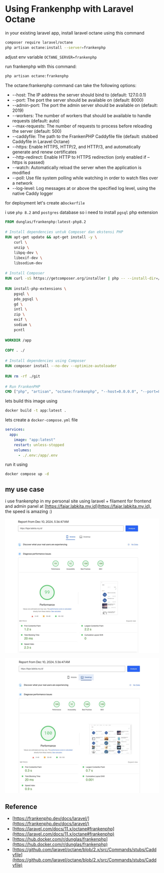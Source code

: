 # Using Frankenphp with Laravel Octane

in your existing laravel app, install laravel octane using this command

```bash
composer require laravel/octane
php artisan octane:install --server=frankenphp
```

adjust env variable `OCTANE_SERVER=frankenphp`

run frankenphp with this command:

```bash
php artisan octane:frankenphp
```

The octane:frankenphp command can take the following options:

- --host: The IP address the server should bind to (default: 127.0.0.1)
- --port: The port the server should be available on (default: 8000)
- --admin-port: The port the admin server should be available on (default: 2019)
- --workers: The number of workers that should be available to handle requests
  (default: auto)
- --max-requests: The number of requests to process before reloading the server
  (default: 500)
- --caddyfile: The path to the FrankenPHP Caddyfile file (default: stubbed
  Caddyfile in Laravel Octane)
- --https: Enable HTTPS, HTTP/2, and HTTP/3, and automatically generate and
  renew certificates
- --http-redirect: Enable HTTP to HTTPS redirection (only enabled if –https is
  passed)
- --watch: Automatically reload the server when the application is modified
- --poll: Use file system polling while watching in order to watch files over a
  network
- --log-level: Log messages at or above the specified log level, using the
  native Caddy logger

for deployment let's create a`Dockerfile`

i use `php 8.2` and `postgres` database so i need to install `pgsql` php
extension

```Dockerfile
FROM dunglas/frankenphp:latest-php8.2

# Install dependencies untuk Composer dan ekstensi PHP
RUN apt-get update && apt-get install -y \
    curl \
    unzip \
    libpq-dev \
    libexif-dev \
    libsodium-dev

# Install Composer
RUN curl -sS https://getcomposer.org/installer | php -- --install-dir=/usr/local/bin --filename=composer

RUN install-php-extensions \
    pgsql \
    pdo_pgsql \
    gd \
    intl \
    zip \
    exif \
    sodium \
    pcntl

WORKDIR /app

COPY . ./

# Install dependencies using Composer
RUN composer install --no-dev --optimize-autoloader

RUN rm -rf ./git

# Run FrankenPHP
CMD ["php", "artisan", "octane:frankenphp", "--host=0.0.0.0", "--port=80", "--admin-port=2019"]
```

lets build this image using

```bash
docker build -t app:latest .
```

lets create a `docker-compose.yml` file

```yaml
services:
  app:
    image: "app:latest"
    restart: unless-stopped
    volumes:
      - ./.env:/app/.env
```

run it using

```bash
docker compose up -d
```

## my use case

i use frankenphp in my personal site using laravel + filament for frontend and
admin panel at [https://fajar.labkita.my.id](https://fajar.labkita.my.id), the
speed is amazing :)

![pagespeed1](./images/google-page-speed-1.jpeg)

![pagespeed2](./images/google-page-speed-2.jpeg)

## Reference

- [https://frankenphp.dev/docs/laravel/](https://frankenphp.dev/docs/laravel/)
- [https://laravel.com/docs/11.x/octane#frankenphp](https://laravel.com/docs/11.x/octane#frankenphp)
- [https://hub.docker.com/r/dunglas/frankenphp](https://hub.docker.com/r/dunglas/frankenphp)
- [https://github.com/laravel/octane/blob/2.x/src/Commands/stubs/Caddyfile](https://github.com/laravel/octane/blob/2.x/src/Commands/stubs/Caddyfile)
